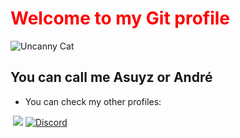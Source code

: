 # <span style="color:red">Welcome to my **Git** profile</span>
<div>
  
![Uncanny Cat](https://media.tenor.com/Oee1T9EpfHwAAAAi/uncanny-cat-golf-peak.gif)

</div>

## You can call me **Asuyz** or **André**

- You can check my other profiles:

<a href = "https://discordapp.com/users/412318343819952129" target="_blank"><img loading="lazy" scr=""></a>
<a href = "https://www.linkedin.com/in/andré-emygdio-ferreira-46bb32219" target="_blank"><img loading="lazy" src="https://img.shields.io/badge/-LinkedIn-%230077B5?style=for-the-badge&logo=linkedin&logoColor=white" target="_blank"></a>
[![Discord](https://img.shields.io/badge/Discord-%235865F2.svg?&logo=discord&logoColor=white)](https://discordapp.com/users/412318343819952129)





<!--
**Asuyz/Asuyz** is a ✨ _special_ ✨ repository because its `README.md` (this file) appears on your GitHub profile.

Here are some ideas to get you started:

- 🔭 I’m currently working on ...
- 🌱 I’m currently learning ...
- 👯 I’m looking to collaborate on ...
- 🤔 I’m looking for help with ...
- 💬 Ask me about ...
- 📫 How to reach me: ...
- 😄 Pronouns: ...
- ⚡ Fun fact: ...
-->
